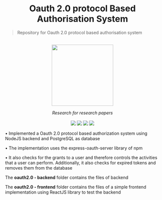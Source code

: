 # <div align="center">Oauth 2.0 protocol Based Authorisation System</div>


> Repository for Oauth 2.0 protocol based authorisation system

<!-- PROJECT LOGO -->
<br />
<div align="center">
    <img width="200" src="https://user-images.githubusercontent.com/86282911/230894496-b9402384-bf0a-4bf7-afbf-2207aa2d31be.png">
  <p align="center">
    <i>Research for research papers</i>
    <br />
    <br />
    <img src="https://img.shields.io/badge/Colab-F9AB00?style=for-the-badge&logo=googlecolab&color=525252" />
    <img src="https://img.shields.io/badge/Jupyter-F37626.svg?&style=for-the-badge&logo=Jupyter&logoColor=white" />
    <img src="https://img.shields.io/badge/Python-FFD43B?style=for-the-badge&logo=python&logoColor=blue"/>
    <img src="https://img.shields.io/badge/Streamlit-FF4B4B?style=for-the-badge&logo=Streamlit&logoColor=white">
    <br />
  </p>
</div>


• Implemented a Oauth 2.0 protocol based authorization system using NodeJS backend and PostgreSQL as database

• The implementation uses the express-oauth-server library of npm

• It also checks for the grants to a user and therefore controls the activities that a user can perform. Additionally, it also checks for expired tokens and removes them from the database

The **oauth2.0 - backend** folder contains the files of backend

The **oauth2.0 - frontend** folder contains the files of a simple frontend implementation using ReactJS library to test the backend
